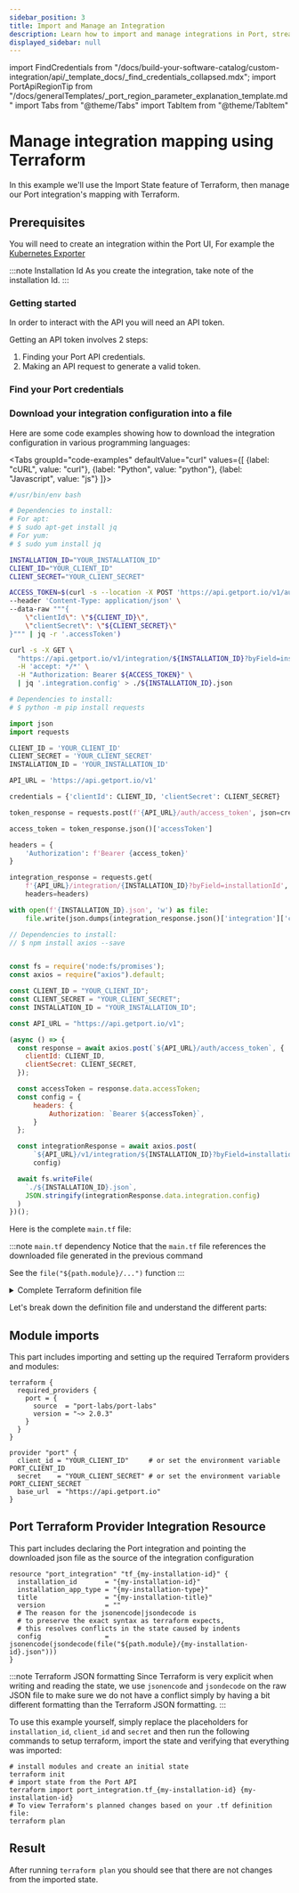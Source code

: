 ```yaml
---
sidebar_position: 3
title: Import and Manage an Integration
description: Learn how to import and manage integrations in Port, streamlining your workflows and enhancing system connectivity.
displayed_sidebar: null
---
```


import FindCredentials from "/docs/build-your-software-catalog/custom-integration/api/\_template_docs/\_find_credentials_collapsed.mdx";
import PortApiRegionTip from "/docs/generalTemplates/_port_region_parameter_explanation_template.md"
import Tabs from "@theme/Tabs"
import TabItem from "@theme/TabItem"


# Manage integration mapping using Terraform

In this example we'll use the Import State feature of Terraform, then manage our Port integration's mapping with Terraform.


## Prerequisites

You will need to create an integration within the Port UI, For example the [Kubernetes Exporter](/guides/all/visualize-service-k8s-runtime
)

:::note  Installation Id
As you create the integration, take note of the installation Id.
:::


### Getting started

In order to interact with the API you will need an API token.

Getting an API token involves 2 steps:

1. Finding your Port API credentials.
2. Making an API request to generate a valid token.

### Find your Port credentials

<FindCredentials />

### Download your integration configuration into a file

Here are some code examples showing how to download the integration configuration in various programming languages:

<Tabs groupId="code-examples" defaultValue="curl" values={[
{label: "cURL", value: "curl"},
{label: "Python", value: "python"},
{label: "Javascript", value: "js"}
]}>

<TabItem value="curl">

```bash showLineNumbers
#/usr/bin/env bash

# Dependencies to install:
# For apt:
# $ sudo apt-get install jq
# For yum:
# $ sudo yum install jq

INSTALLATION_ID="YOUR_INSTALLATION_ID"
CLIENT_ID="YOUR_CLIENT_ID"
CLIENT_SECRET="YOUR_CLIENT_SECRET"

ACCESS_TOKEN=$(curl -s --location -X POST 'https://api.getport.io/v1/auth/access_token' \
--header 'Content-Type: application/json' \
--data-raw """{
    \"clientId\": \"${CLIENT_ID}\",
    \"clientSecret\": \"${CLIENT_SECRET}\"
}""" | jq -r '.accessToken')

curl -s -X GET \
  "https://api.getport.io/v1/integration/${INSTALLATION_ID}?byField=installationId" \
  -H 'accept: */*' \
  -H "Authorization: Bearer ${ACCESS_TOKEN}" \
  | jq '.integration.config' > ./${INSTALLATION_ID}.json

```

</TabItem>

<TabItem value="python">

```python showLineNumbers
# Dependencies to install:
# $ python -m pip install requests

import json
import requests

CLIENT_ID = 'YOUR_CLIENT_ID'
CLIENT_SECRET = 'YOUR_CLIENT_SECRET'
INSTALLATION_ID = 'YOUR_INSTALLATION_ID'

API_URL = 'https://api.getport.io/v1'

credentials = {'clientId': CLIENT_ID, 'clientSecret': CLIENT_SECRET}

token_response = requests.post(f'{API_URL}/auth/access_token', json=credentials)

access_token = token_response.json()['accessToken']

headers = {
    'Authorization': f'Bearer {access_token}'
}

integration_response = requests.get(
    f'{API_URL}/integration/{INSTALLATION_ID}?byField=installationId',
    headers=headers)

with open(f'{INSTALLATION_ID}.json', 'w') as file:
    file.write(json.dumps(integration_response.json()['integration']['config']))
```

</TabItem>

<TabItem value="js">

```javascript showLineNumbers
// Dependencies to install:
// $ npm install axios --save


const fs = require('node:fs/promises');
const axios = require("axios").default;

const CLIENT_ID = "YOUR_CLIENT_ID";
const CLIENT_SECRET = "YOUR_CLIENT_SECRET";
const INSTALLATION_ID = "YOUR_INSTALLATION_ID";

const API_URL = "https://api.getport.io/v1";

(async () => {
  const response = await axios.post(`${API_URL}/auth/access_token`, {
    clientId: CLIENT_ID,
    clientSecret: CLIENT_SECRET,
  });

  const accessToken = response.data.accessToken;
  const config = {
      headers: {
          Authorization: `Bearer ${accessToken}`,
      }
  };

  const integrationResponse = await axios.post(
      `${API_URL}/v1/integration/${INSTALLATION_ID}?byField=installationId`, 
      config)

  await fs.writeFile(
    `./${INSTALLATION_ID}.json`, 
    JSON.stringify(integrationResponse.data.integration.config)
  )
})();
```

</TabItem>

</Tabs>

<PortApiRegionTip/>

Here is the complete `main.tf` file:

:::note `main.tf` dependency
Notice that the `main.tf` file references the downloaded file generated in the previous command

See the `file("${path.module}/...")` function
:::

<details>
<summary>Complete Terraform definition file</summary>

```hcl showLineNumbers
terraform {
  required_providers {
    port = {
      source  = "port-labs/port-labs"
      version = "~> 2.0.3"
    }
  }

  provider "port" {
  client_id = "YOUR_CLIENT_ID"     # or set the environment variable PORT_CLIENT_ID
  secret    = "YOUR_CLIENT_SECRET" # or set the environment variable PORT_CLIENT_SECRET
  base_url  = "https://api.getport.io"
}

resource "port_integration" "tf_{my-installation-id}" {
  installation_id       = "{my-installation-id}"
  installation_app_type = "{my-installation-type}"
  title                 = "{my-installation-title}"
  version               = ""
  # The reason for the jsonencode|jsondecode is
  # to preserve the exact syntax as terraform expects,
  # this resolves conflicts in the state caused by indents
  config                = jsonencode(jsondecode(file("${path.module}/{my-installation-id}.json")))
}

```

<PortApiRegionTip/>

</details>

Let's break down the definition file and understand the different parts:

## Module imports

This part includes importing and setting up the required Terraform providers and modules:

```hcl showLineNumbers
terraform {
  required_providers {
    port = {
      source  = "port-labs/port-labs"
      version = "~> 2.0.3"
    }
  }
}

provider "port" {
  client_id = "YOUR_CLIENT_ID"     # or set the environment variable PORT_CLIENT_ID
  secret    = "YOUR_CLIENT_SECRET" # or set the environment variable PORT_CLIENT_SECRET
  base_url  = "https://api.getport.io"
}
```

<PortApiRegionTip/>

## Port Terraform Provider Integration Resource

This part includes declaring the Port integration and pointing the downloaded json file as the source of the integration configuration

```hcl showLineNumbers
resource "port_integration" "tf_{my-installation-id}" {
  installation_id       = "{my-installation-id}"
  installation_app_type = "{my-installation-type}"
  title                 = "{my-installation-title}"
  version               = ""
  # The reason for the jsonencode|jsondecode is
  # to preserve the exact syntax as terraform expects,
  # this resolves conflicts in the state caused by indents
  config                = jsonencode(jsondecode(file("${path.module}/{my-installation-id}.json")))
}

```

:::note Terraform JSON formatting
Since Terraform is very explicit when writing and reading the state, we use `jsonencode` and `jsondecode` on the raw JSON file to make sure we do not have a conflict simply by having a bit different formatting than the Terraform JSON formatting.
:::

To use this example yourself, simply replace the placeholders for `installation_id`, `client_id` and `secret` and then run the following commands to setup terraform, import the state and verifying that everything was imported:

```shell showLineNumbers
# install modules and create an initial state
terraform init
# import state from the Port API
terraform import port_integration.tf_{my-installation-id} {my-installation-id}
# To view Terraform's planned changes based on your .tf definition file:
terraform plan
```




## Result

After running `terraform plan` you should see that there are not changes from the imported state.

